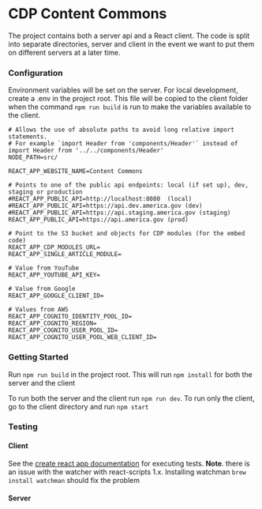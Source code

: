 # CDP Content Commons

The project contains both a server api and a React client. The code is split into separate directories, server and client in the event we want to put them on different servers at a later time.

### Configuration

Environment variables will be set on the server. For local development, create a .env in the project root. This file will be copied to the client folder when the command `npm run build` is run to make the variables available to the client.

```
# Allows the use of absolute paths to avoid long relative import statements.
# For example `import Header from 'components/Header'` instead of import Header from '../../components/Header'
NODE_PATH=src/

REACT_APP_WEBSITE_NAME=Content Commons

# Points to one of the public api endpoints: local (if set up), dev, staging or production
#REACT_APP_PUBLIC_API=http://localhost:8080  (local)
#REACT_APP_PUBLIC_API=https://api.dev.america.gov (dev)
#REACT_APP_PUBLIC_API=https://api.staging.america.gov (staging)
REACT_APP_PUBLIC_API=https://api.america.gov (prod)

# Point to the S3 bucket and objects for CDP modules (for the embed code) 
REACT_APP_CDP_MODULES_URL=
REACT_APP_SINGLE_ARTICLE_MODULE=

# Value from YouTube
REACT_APP_YOUTUBE_API_KEY=

# Value from Google
REACT_APP_GOOGLE_CLIENT_ID=

# Values from AWS
REACT_APP_COGNITO_IDENTITY_POOL_ID=
REACT_APP_COGNITO_REGION=
REACT_APP_COGNITO_USER_POOL_ID=
REACT_APP_COGNITO_USER_POOL_WEB_CLIENT_ID=
```

### Getting Started

Run `npm run build` in the project root. This will run `npm install` for both the server and the client

To run both the server and the client run `npm run dev`. To run only the client, go to the client directory and run `npm start`

### Testing

#### Client

See the [create react app documentation](https://github.com/facebook/create-react-app/blob/master/packages/react-scripts/template/README.md#running-tests) for executing tests. **Note**. there is an issue with the watcher with react-scripts 1.x. Installing watchman `brew install watchman` should fix the problem

#### Server
